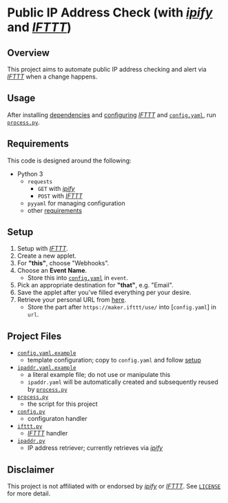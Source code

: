 # Public IP Address Check (with *[ipify][ipify]* and *[IFTTT][ifttt]*)

## Overview

This project aims to automate public IP address checking and alert via *[IFTTT][ifttt]* when a change happens.

## Usage

After installing [dependencies](#requirements) and [configuring](#setup) *[IFTTT][ifttt]* and [`config.yaml`](config.yaml.example), run [`process.py`](process.py).

## Requirements

This code is designed around the following:

- Python 3
    - `requests`
        - `GET` with *[ipify][ipify]*
        - `POST` with *[IFTTT][ifttt]*
    - `pyyaml` for managing configuration
    - other [requirements](requirements.txt) 

## Setup

1. Setup with *[IFTTT][ifttt]*.
2. Create a new applet.
3. For **"this"**, choose "Webhooks".
4. Choose an **Event Name**.
    - Store this into [`config.yaml`](config.yaml.example) in `event`.
5. Pick an appropriate destination for **"that"**, e.g. "Email".
6. Save the applet after you've filled everything per your desire.
7. Retrieve your personal URL from [here](https://ifttt.com/maker_webhooks/settings).
    - Store the part after `https://maker.ifttt/use/` into [`config.yaml`] in `url`.

## Project Files

- [`config.yaml.example`](config.yaml.example)
    - template configuration; copy to `config.yaml` and follow [setup](#setup)
- [`ipaddr.yaml.example`](ipaddr.yaml.example)
    - a literal example file; do not use or manipulate this
    - `ipaddr.yaml` will be automatically created and subsequently reused by [`process.py`](process.py)
- [`process.py`](process.py)
    - the script for this project
- [`config.py`](config.py)
    - configuraton handler
- [`ifttt.py`](ifttt.py)
    - *[IFTTT][ifttt]* handler
- [`ipaddr.py`](ipaddr.py)
    - IP address retriever; currently retrieves via *[ipify][ipify]*

## Disclaimer

This project is not affiliated with or endorsed by *[ipify][ipify]* or *[IFTTT][ifttt]*. See [`LICENSE`](LICENSE) for more detail.

[ipify]: https://ipify.org
[ifttt]: https://ifttt.com
